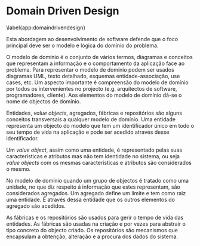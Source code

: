 Domain Driven Design
=

\label{app:domaindrivendesign}

Esta abordagem ao desenvolvimento de software defende que o foco principal deve ser o modelo e lógica do domínio do problema. 

O modelo de domínio é o conjunto de vários termos, diagramas e conceitos que representam a informação e o comportamento da aplicação face ao problema. Para representar o modelo de domínio podem ser usados diagramas UML, texto detalhado, esquemas entidade-associação, use cases, etc. Um aspecto importante é compreensão do modelo de domínio por todos os intervenientes no projecto (e.g. arquitectos de software, programadores, cliente). Aos elementos do modelo de domínio dá-se o nome de objectos de domínio.

Entidades, *value objects*, agregados, fábricas e repositórios são alguns conceitos transversais a qualquer modelo de domínio. Uma entidade representa um objecto do modelo que tem um identificador único em todo o seu tempo de vida na aplicação e pode ser acedido através desse identificador.

Um *value object*, assim como uma entidade, é representado pelas suas características e atributos mas não tem identidade no sistema, ou seja *value objects* com os mesmas características e atributos são considerados o mesmo.

No modelo de domínio quando um grupo de objectos é tratado como uma unidade, no que diz respeito á informação que estes representam, são considerados agregados. Um agregado define um limite e tem como raiz uma entidade. É através dessa entidade que os outros elementos do agregado são acedidos.

As fábricas e os repositórios são usados para gerir o tempo de vida das entidades. As fábricas são usadas na criação e por vezes para abstrair o tipo concreto do objecto criado. Os repositórios são mecanismos que encapsulam a obtenção, alteração e a procura dos dados do sistema.